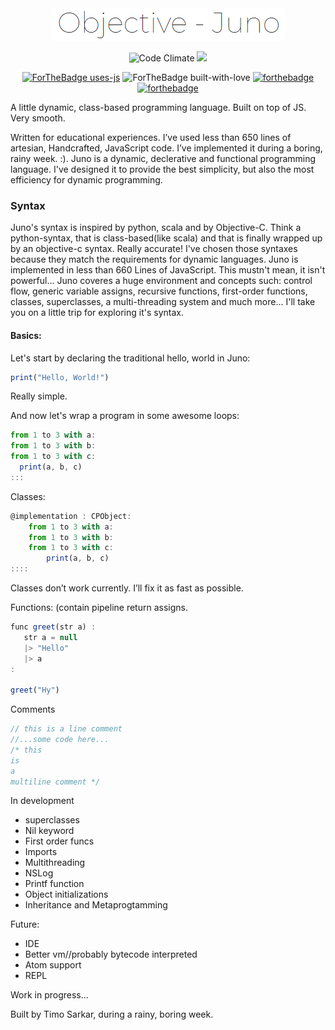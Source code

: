 

<div align="center">
  <img src="https://raw.githubusercontent.com/timo-cmd/Juno-lang/master/assets/objs.png" height=" "></img>
  
![Code Climate](https://codeclimate.com/github/surovv/kleisli/badges/gpa.svg)
![](https://img.shields.io/badge/build-passing-brightgreen)

[![ForTheBadge uses-js](http://ForTheBadge.com/images/badges/uses-js.svg)](http://ForTheBadge.com)
![ForTheBadge built-with-love](http://ForTheBadge.com/images/badges/built-with-love.svg)
[![forthebadge](https://forthebadge.com/images/badges/makes-people-smile.svg)](http://forthebadge.com)
[![forthebadge](https://forthebadge.com/images/badges/does-not-contain-treenuts.svg)](http://forthebadge.com)

  </div>
  
A little dynamic, class-based programming language. Built on top of JS. Very smooth.

Written for educational experiences. I’ve used less than 650 lines of artesian,
Handcrafted, JavaScript code. I’ve implemented it during a boring, rainy week. :). Juno is a dynamic, declerative and functional programming language. I've designed it to provide the best simplicity, but also the most efficiency for dynamic programming. 

### Syntax

Juno's syntax is inspired by python, scala and by Objective-C. Think a python-syntax, that is class-based(like scala) and that is finally wrapped up by an objective-c syntax. Really accurate! I've chosen those syntaxes because they match the requirements for dynamic languages. Juno is implemented in less than 660 Lines of JavaScript. This mustn't mean, it isn't powerful... Juno coveres a huge environment and concepts such: control flow, generic variable assigns, recursive functions, first-order functions, classes, superclasses, a multi-threading system and much more... I'll take you on a little trip for exploring it's syntax.

#### Basics:

Let's start by declaring the traditional hello, world in Juno:

```js
print("Hello, World!")
```

Really simple.

And now let's wrap a program in some awesome loops:

```js
from 1 to 3 with a:
from 1 to 3 with b:
from 1 to 3 with c:
  print(a, b, c)
:::
```
Classes:
```js
@implementation : CPObject:
    from 1 to 3 with a:
    from 1 to 3 with b:
    from 1 to 3 with c:
        print(a, b, c)
::::
```

Classes don’t work currently. I’ll fix it as fast as possible.

Functions: (contain pipeline return assigns.

```js
func greet(str a) :
   str a = null
   |> "Hello"
   |> a
:

greet("Hy")
```

Comments

```js
// this is a line comment
//...some code here...
/* this
is
a 
multiline comment */
```

In development

- superclasses
- Nil keyword
- First order funcs 
- Imports
- Multithreading
- NSLog
- Printf function
- Object initializations
- Inheritance and Metaprogtamming

Future:

- IDE
- Better vm//probably bytecode interpreted
- Atom support 
- REPL




Work in progress...

Built by Timo Sarkar, during a rainy, boring week.
